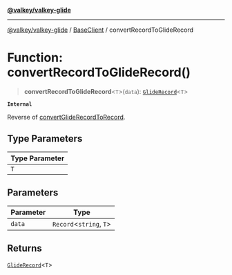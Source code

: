 [**@valkey/valkey-glide**](../../README.md)

***

[@valkey/valkey-glide](../../modules.md) / [BaseClient](../README.md) / convertRecordToGlideRecord

# Function: convertRecordToGlideRecord()

> **convertRecordToGlideRecord**\<`T`\>(`data`): [`GlideRecord`](../type-aliases/GlideRecord.md)\<`T`\>

**`Internal`**

Reverse of [convertGlideRecordToRecord](convertGlideRecordToRecord.md).

## Type Parameters

| Type Parameter |
| ------ |
| `T` |

## Parameters

| Parameter | Type |
| ------ | ------ |
| `data` | `Record`\<`string`, `T`\> |

## Returns

[`GlideRecord`](../type-aliases/GlideRecord.md)\<`T`\>
